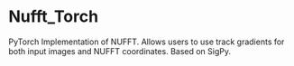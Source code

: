 # Nufft_Torch
PyTorch Implementation of NUFFT. Allows users to use track gradients for both input images and NUFFT coordinates. Based on SigPy.
